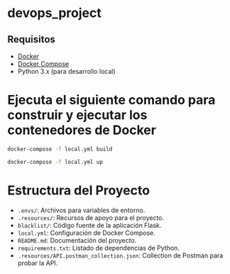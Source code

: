 # devops_project

## Requisitos

- [Docker](https://www.docker.com/get-started)
- [Docker Compose](https://docs.docker.com/compose/install/)
- Python 3.x (para desarrollo local)

# Ejecuta el siguiente comando para construir y ejecutar los contenedores de Docker

```bash
docker-compose -f local.yml build
```

```bash
docker-compose -f local.yml up
```

# Estructura del Proyecto

- `.envs/`: Archivos para variables de entorno.
- `.resources/`: Recursos de apoyo para el proyecto.
- `blacklist/`: Código fuente de la aplicación Flask.
- `local.yml`: Configuración de Docker Compose.
- `README.md`: Documentación del proyecto.
- `requirements.txt`: Listado de dependencias de Python.
- `.resources/API.postman_collection.json`: Collection de Postman para probar la API.